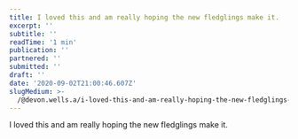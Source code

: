 ```yaml
---
title: I loved this and am really hoping the new fledglings make it.
excerpt: ''
subtitle: ''
readTime: '1 min'
publication: ''
partnered: ''
submitted: ''
draft: ''
date: '2020-09-02T21:00:46.607Z'
slugMedium: >-
  /@devon.wells.a/i-loved-this-and-am-really-hoping-the-new-fledglings-make-it-fbea328cc147
---
```


I loved this and am really hoping the new fledglings make it.